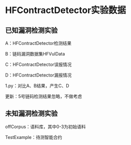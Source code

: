 # HFContractDetector实验数据

## 已知漏洞检测实验

A：HFContractDetector检测结果

B：链码漏洞数据集HFVulData

C：HFContractDetector误报情况

D：HFContractDetector漏报情况

1.py：对比A、B结果，产生C、D

更新：5号链码检测结果忽略，不做考虑

## 未知漏洞检测实验

offCorpus：语料库，其中0-3为初始语料

TestExample：待测智能合约